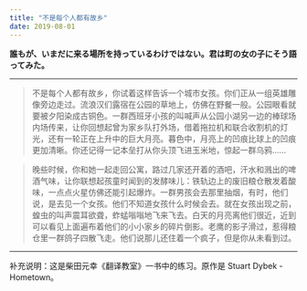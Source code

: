 ```yaml
---
title: "不是每个人都有故乡"
date: 2019-08-01
---
```

**誰もが、いまだに来る場所を持っているわけではない。君は町の女の子にそう語ってみた。**

---
> 不是每个人都有故乡，你试着这样告诉一个城市女孩。你们正从一组英雄雕像旁边走过。流浪汉们露宿在公园的草地上，仿佛在野餐一般。公园眼看就要被夕阳染成古铜色。一群西班牙小孩的叫喊声从公园小湖另一边的棒球场内场传来，让你回想起曾为家乡队打外场，借着拖拉机和联合收割机的灯光，还有一轮正在上升中的巨大月亮。暮色中，月亮上的凹痕比球上的凹痕更加清晰。你还记得一记本垒打从你头顶飞进玉米地，惊起一群乌鸦……

> 晚些时候，你和她一起走回公寓，路过几家还开着的酒吧，汗水和溅出的啤酒气味，让你联想起孩童时闻到的发酵味儿：铁轨边上的废旧粮仓散发着酸味，一点点火星仿佛还能引起爆炸。一群男孩会去那里抽烟，有时，他们说，是去见一个女孩。他们不知道女孩什么时候会去。就在女孩出现之前，蝗虫的叫声震耳欲聋，蚱蜢嗡嗡地飞来飞去。白天的月亮离他们很近，近到可以看见上面遍布着他们的小小家乡的碎片倒影。老鹰的影子滑过，惹得粮仓里一群鸽子四散飞走。他们说那儿还住着一个疯子，但是你从未看到过。

---
补充说明：这是柴田元幸《翻译教室》一书中的练习。原作是 Stuart Dybek - Hometown。